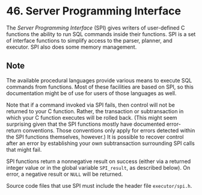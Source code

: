# 46. Server Programming Interface

The _Server Programming Interface_ \(SPI\) gives writers of user-defined C functions the ability to run SQL commands inside their functions. SPI is a set of interface functions to simplify access to the parser, planner, and executor. SPI also does some memory management.

## Note

The available procedural languages provide various means to execute SQL commands from functions. Most of these facilities are based on SPI, so this documentation might be of use for users of those languages as well.

Note that if a command invoked via SPI fails, then control will not be returned to your C function. Rather, the transaction or subtransaction in which your C function executes will be rolled back. \(This might seem surprising given that the SPI functions mostly have documented error-return conventions. Those conventions only apply for errors detected within the SPI functions themselves, however.\) It is possible to recover control after an error by establishing your own subtransaction surrounding SPI calls that might fail.

SPI functions return a nonnegative result on success \(either via a returned integer value or in the global variable `SPI_result`, as described below\). On error, a negative result or `NULL` will be returned.

Source code files that use SPI must include the header file `executor/spi.h`.

